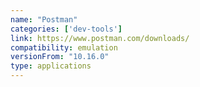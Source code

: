 ```yaml
---
name: "Postman"
categories: ['dev-tools']
link: https://www.postman.com/downloads/
compatibility: emulation
versionFrom: "10.16.0"
type: applications
---
```


